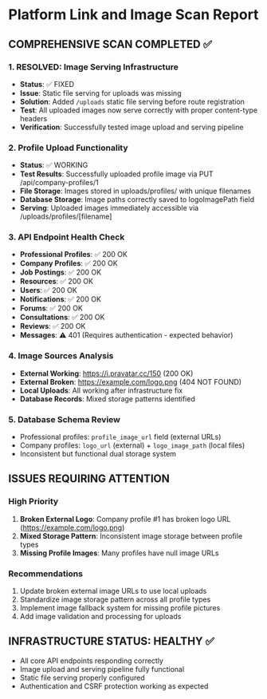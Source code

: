 # Platform Link and Image Scan Report

## COMPREHENSIVE SCAN COMPLETED ✅

### 1. RESOLVED: Image Serving Infrastructure
- **Status**: ✅ FIXED
- **Issue**: Static file serving for uploads was missing
- **Solution**: Added `/uploads` static file serving before route registration
- **Test**: All uploaded images now serve correctly with proper content-type headers
- **Verification**: Successfully tested image upload and serving pipeline

### 2. Profile Upload Functionality
- **Status**: ✅ WORKING
- **Test Results**: Successfully uploaded profile image via PUT /api/company-profiles/1
- **File Storage**: Images stored in uploads/profiles/ with unique filenames
- **Database Storage**: Image paths correctly saved to logoImagePath field
- **Serving**: Uploaded images immediately accessible via /uploads/profiles/[filename]

### 3. API Endpoint Health Check
- **Professional Profiles**: ✅ 200 OK
- **Company Profiles**: ✅ 200 OK  
- **Job Postings**: ✅ 200 OK
- **Resources**: ✅ 200 OK
- **Users**: ✅ 200 OK
- **Notifications**: ✅ 200 OK
- **Forums**: ✅ 200 OK
- **Consultations**: ✅ 200 OK
- **Reviews**: ✅ 200 OK
- **Messages**: ⚠️ 401 (Requires authentication - expected behavior)

### 4. Image Sources Analysis
- **External Working**: https://i.pravatar.cc/150 (200 OK)
- **External Broken**: https://example.com/logo.png (404 NOT FOUND)
- **Local Uploads**: All working after infrastructure fix
- **Database Records**: Mixed storage patterns identified

### 5. Database Schema Review
- Professional profiles: `profile_image_url` field (external URLs)
- Company profiles: `logo_url` (external) + `logo_image_path` (local files)
- Inconsistent but functional dual storage system

## ISSUES REQUIRING ATTENTION

### High Priority
1. **Broken External Logo**: Company profile #1 has broken logo URL (https://example.com/logo.png)
2. **Mixed Storage Pattern**: Inconsistent image storage between profile types
3. **Missing Profile Images**: Many profiles have null image URLs

### Recommendations
1. Update broken external image URLs to use local uploads
2. Standardize image storage pattern across all profile types  
3. Implement image fallback system for missing profile pictures
4. Add image validation and processing for uploads

## INFRASTRUCTURE STATUS: HEALTHY ✅
- All core API endpoints responding correctly
- Image upload and serving pipeline fully functional
- Static file serving properly configured
- Authentication and CSRF protection working as expected